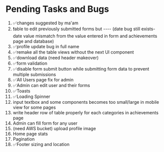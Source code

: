 # Pending Tasks and Bugs

1. ✅changes suggested by ma'am
2. ❗able to edit previously submitted forms but ---- (date bug still exists- date value mismatch from the value entered in form and achievements page and database) 
3. ✅profile update bug in full name
4. ✅remake all the table views without the next UI component
5. ✅download data (need header makeover)
6. ✅form validation
7. ✅disable form submit button while submitting form data to prevent multiple submissions
8. ✅All Users page fix for admin
9. ✅Admin can edit user and their forms
10. ✅Toasts
11. ✅Loading Spinner
12. input textbox and some components becomes too small/large in mobile view for some pages
13. write header row of table properly for each categories in achievements page
14. Admin can fill form for any user
15.  (need AWS bucket) upload profile image
16. Home page stats
17. Pagination
18. ✅Footer sizing and location
    
